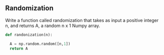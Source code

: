 
## Randomization

Write a function called randomization that takes as input a positive integer n, and returns A, a random n x 1 Numpy array.

```python
def randonization(n):

  A = np.random.random([n,1])
  return A
```
